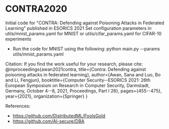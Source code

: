 # CONTRA2020
Initial code for "CONTRA: Defending against Poisoning Attacks in Federated Learning" published in ESORICS 2021
Set configuration parameters in utils/mnist_params.yaml for MNIST or utils/cifar_params.yaml for CIFAR-10 experiments

* Run the code for MNIST using the following:
python main.py --params utils/mnist_params.yaml

Citation:
If you find the work useful for your research, please cite:
@inproceedings{awan2021contra,
  title={Contra: Defending against poisoning attacks in federated learning},
  author={Awan, Sana and Luo, Bo and Li, Fengjun},
  booktitle={Computer Security--ESORICS 2021: 26th European Symposium on Research in Computer Security, Darmstadt, Germany, October 4--8, 2021, Proceedings, Part I 26},
  pages={455--475},
  year={2021},
  organization={Springer}
}

References:
* https://github.com/DistributedML/FoolsGold
* https://github.com/AI-secure/DBA


